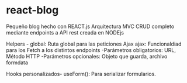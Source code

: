 # react-blog

Pequeño blog hecho con REACT.js
Arquitectura MVC
CRUD completo mediante endpoints a API rest creada en NODEjs

Helpers -
global: Ruta global para las peticiones Ajax
ajax: Funcionaldiad para los Fetch a los distintos endpoints
  -Parámetros obligatorios: URL, Método HTTP
  -Parámetros opcionales: Objeto que guarda, archivo formdata
  
Hooks personalizados-
useForm(): Para serializar formularios.


  
